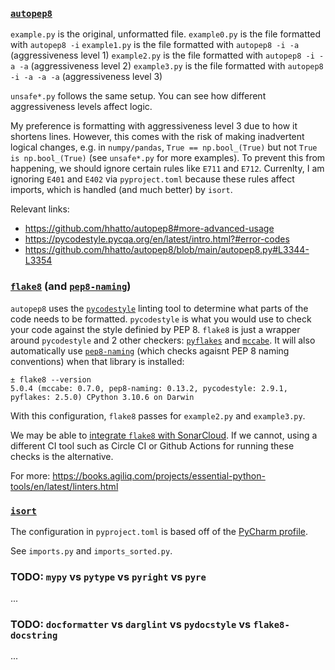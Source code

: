 ### [`autopep8`](https://github.com/hhatto/autopep8)

`example.py` is the original, unformatted file.
`example0.py` is the file formatted with `autopep8 -i`
`example1.py` is the file formatted with `autopep8 -i -a` (aggressiveness level 1)
`example2.py` is the file formatted with `autopep8 -i -a -a` (aggressiveness level 2)
`example3.py` is the file formatted with `autopep8 -i -a -a -a` (aggressiveness level 3)

`unsafe*.py` follows the same setup. You can see how different aggressiveness levels affect logic.

My preference is formatting with aggressiveness level 3 due to how it shortens lines. However, this comes with the risk of making inadvertent logical changes, e.g. in `numpy/pandas`, `True == np.bool_(True)` but not `True is np.bool_(True)` (see `unsafe*.py` for more examples). To prevent this from happening, we should ignore certain rules like `E711` and `E712`. Currenlty, I am ignoring `E401` and `E402` via `pyproject.toml` because these rules affect imports, which is handled (and much better) by `isort`.

Relevant links:
* https://github.com/hhatto/autopep8#more-advanced-usage
* https://pycodestyle.pycqa.org/en/latest/intro.html?#error-codes
* https://github.com/hhatto/autopep8/blob/main/autopep8.py#L3344-L3354


### [`flake8`](https://github.com/PyCQA/flake8) (and [`pep8-naming`](https://github.com/PyCQA/pep8-naming))

`autopep8` uses the [`pycodestyle`](https://github.com/PyCQA/pycodestyle) linting tool to determine what parts of the code needs to be formatted. `pycodestyle` is what you would use to check your code against the style definied by PEP 8.  `flake8` is just a wrapper around `pycodestyle` and 2 other checkers: [`pyflakes`](https://github.com/PyCQA/pyflakes) and [`mccabe`](https://github.com/PyCQA/mccabe). It will also automatically use [`pep8-naming`](https://github.com/PyCQA/pep8-naming) (which checks agaisnt PEP 8 naming conventions) when that library is installed:

```
± flake8 --version
5.0.4 (mccabe: 0.7.0, pep8-naming: 0.13.2, pycodestyle: 2.9.1, pyflakes: 2.5.0) CPython 3.10.6 on Darwin
```

With this configuration, `flake8` passes for `example2.py` and `example3.py`.

We may be able to [integrate `flake8` with SonarCloud](https://docs.sonarcloud.io/enriching/external-analyzer-reports/). If we cannot, using a different CI tool such as Circle CI or Github Actions for running these checks is the alternative.

For more: https://books.agiliq.com/projects/essential-python-tools/en/latest/linters.html


### [`isort`](https://github.com/PyCQA/isort)

The configuration in `pyproject.toml` is based off of the [PyCharm profile](https://pycqa.github.io/isort/docs/configuration/profiles.html#pycharm).

See `imports.py` and `imports_sorted.py`.


### TODO: `mypy` vs `pytype` vs `pyright` vs `pyre`
...


### TODO: `docformatter` vs `darglint` vs `pydocstyle` vs `flake8-docstring`
...